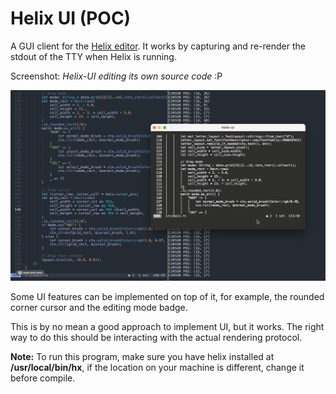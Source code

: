 # Helix UI (POC)

A GUI client for the [Helix editor](https://github.com/helix-editor/helix). It works by capturing and re-render the stdout of the TTY when Helix is running.

Screenshot: _Helix-UI editing its own source code_ :P

![](./metadata/screenshot.gif)

Some UI features can be implemented on top of it, for example, the rounded corner cursor and the editing mode badge.

This is by no mean a good approach to implement UI, but it works. The right way to do this should be interacting with the actual rendering protocol.

**Note:** To run this program, make sure you have helix installed at **/usr/local/bin/hx**, if the location on your machine is different, change it before compile.